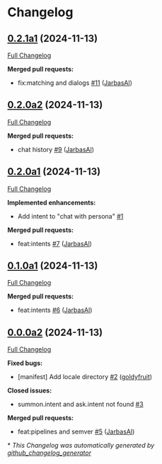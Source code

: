 # Changelog

## [0.2.1a1](https://github.com/OpenVoiceOS/ovos-persona/tree/0.2.1a1) (2024-11-13)

[Full Changelog](https://github.com/OpenVoiceOS/ovos-persona/compare/0.2.0a2...0.2.1a1)

**Merged pull requests:**

- fix:matching and dialogs [\#11](https://github.com/OpenVoiceOS/ovos-persona/pull/11) ([JarbasAl](https://github.com/JarbasAl))

## [0.2.0a2](https://github.com/OpenVoiceOS/ovos-persona/tree/0.2.0a2) (2024-11-13)

[Full Changelog](https://github.com/OpenVoiceOS/ovos-persona/compare/0.2.0a1...0.2.0a2)

**Merged pull requests:**

- chat history [\#9](https://github.com/OpenVoiceOS/ovos-persona/pull/9) ([JarbasAl](https://github.com/JarbasAl))

## [0.2.0a1](https://github.com/OpenVoiceOS/ovos-persona/tree/0.2.0a1) (2024-11-13)

[Full Changelog](https://github.com/OpenVoiceOS/ovos-persona/compare/0.1.0a1...0.2.0a1)

**Implemented enhancements:**

- Add intent to "chat with persona" [\#1](https://github.com/OpenVoiceOS/ovos-persona/issues/1)

**Merged pull requests:**

- feat:intents [\#7](https://github.com/OpenVoiceOS/ovos-persona/pull/7) ([JarbasAl](https://github.com/JarbasAl))

## [0.1.0a1](https://github.com/OpenVoiceOS/ovos-persona/tree/0.1.0a1) (2024-11-13)

[Full Changelog](https://github.com/OpenVoiceOS/ovos-persona/compare/0.0.0a2...0.1.0a1)

**Merged pull requests:**

- feat:intents [\#6](https://github.com/OpenVoiceOS/ovos-persona/pull/6) ([JarbasAl](https://github.com/JarbasAl))

## [0.0.0a2](https://github.com/OpenVoiceOS/ovos-persona/tree/0.0.0a2) (2024-11-13)

[Full Changelog](https://github.com/OpenVoiceOS/ovos-persona/compare/12bb4b5826d5b44a1ca1db5fb2cf422ab7e053c4...0.0.0a2)

**Fixed bugs:**

- \[manifest\] Add locale directory [\#2](https://github.com/OpenVoiceOS/ovos-persona/pull/2) ([goldyfruit](https://github.com/goldyfruit))

**Closed issues:**

- summon.intent and ask.intent not found  [\#3](https://github.com/OpenVoiceOS/ovos-persona/issues/3)

**Merged pull requests:**

- feat:pipelines and semver [\#5](https://github.com/OpenVoiceOS/ovos-persona/pull/5) ([JarbasAl](https://github.com/JarbasAl))



\* *This Changelog was automatically generated by [github_changelog_generator](https://github.com/github-changelog-generator/github-changelog-generator)*
